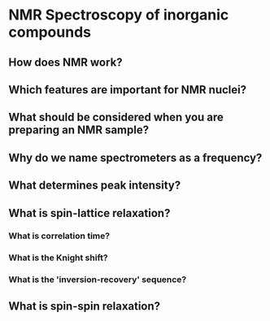 # NMR Spectroscopy of inorganic compounds


## How does NMR work?



## Which features are important for NMR nuclei?




## What should be considered when you are preparing an NMR sample?




## Why do we name spectrometers as a frequency?




## What determines peak intensity?




## What is spin-lattice relaxation?



### What is correlation time?


### What is the Knight shift?



### What is the 'inversion-recovery' sequence?




## What is spin-spin relaxation?








